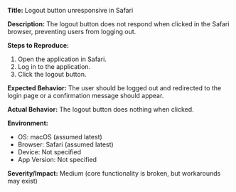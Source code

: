 **Title:** Logout button unresponsive in Safari

**Description:** The logout button does not respond when clicked in the Safari browser, preventing users from logging out.

**Steps to Reproduce:**
1. Open the application in Safari.
2. Log in to the application.
3. Click the logout button.

**Expected Behavior:** The user should be logged out and redirected to the login page or a confirmation message should appear.

**Actual Behavior:** The logout button does nothing when clicked.

**Environment:**
- OS: macOS (assumed latest)
- Browser: Safari (assumed latest)
- Device: Not specified
- App Version: Not specified

**Severity/Impact:** Medium (core functionality is broken, but workarounds may exist)
